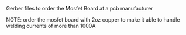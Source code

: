 Gerber files to order the Mosfet Board at a pcb manufacturer

NOTE:
order the mosfet board with 2oz copper to make it able to handle welding currents of more than 1000A

